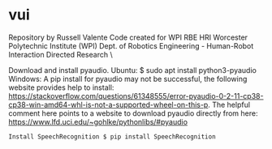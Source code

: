 # vui
Repository by Russell Valente
Code created for WPI RBE HRI
Worcester Polytechnic Institute (WPI)
Dept. of Robotics Engineering - Human-Robot Interaction Directed Research \

Download and install pyaudio.
Ubuntu:
$ sudo apt install python3-pyaudio
Windows:
A pip install for pyaudio may not be successful, the following website provides help to install:
https://stackoverflow.com/questions/61348555/error-pyaudio-0-2-11-cp38-cp38-win-amd64-whl-is-not-a-supported-wheel-on-this-p.
The helpful comment here points to a website to download pyaudio directly from here: https://www.lfd.uci.edu/~gohlke/pythonlibs/#pyaudio

    Install SpeechRecognition $ pip install SpeechRecognition


